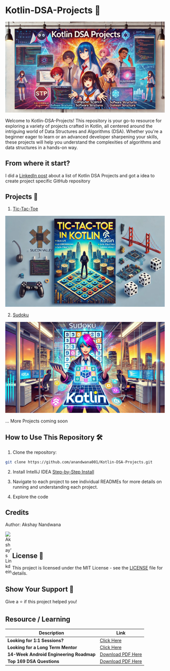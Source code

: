 # Kotlin-DSA-Projects 🚀

<p align="center">
<img src="/art/poster.webp"/>
</p>


Welcome to Kotlin-DSA-Projects! This repository is your go-to resource for exploring a variety of projects crafted in Kotlin, all centered around the intriguing world of Data Structures and Algorithms (DSA). Whether you're a beginner eager to learn or an advanced developer sharpening your skills, these projects will help you understand the complexities of algorithms and data structures in a hands-on way.

## From where it start?
I did a [LinkedIn post](https://www.linkedin.com/posts/anandwana001_kotlin-android-androiddev-activity-7210854160999632896-WvdM) about a list of Kotlin DSA Projects and got a idea to create project specific GitHub repository

## Projects 📱

1. [Tic-Tac-Toe](https://github.com/anandwana001/Kotlin-DSA-Projects/tree/main/src/ticTacToe)
<img src="/art/tictactoe.jpeg"  />

2. [Sudoku](https://github.com/anandwana001/Kotlin-DSA-Projects/tree/main/src/sudoku)
<img src="/art/sudoku.webp"  />


... More Projects coming soon


## How to Use This Repository 🛠
1. Clone the repository:
```bash
git clone https://github.com/anandwana001/Kotlin-DSA-Projects.git
```

2. Install IntelliJ IDEA [Step-by-Step Install](https://www.youtube.com/watch?v=8uX3qElf2Go&list=PL7ywuNFAyP-34f2XBjCQjH4UThtE13xh_)

3. Navigate to each project to see individual READMEs for more details on running and understanding each project.

4. Explore the code


## Credits
Author: Akshay Nandwana

<a href="https://www.linkedin.com/in/anandwana001/">
  <img align="left" alt="Akshay's Linkdein" width="22px" src="https://cdn.jsdelivr.net/npm/simple-icons@v3/icons/linkedin.svg" />
</a>
<br><br>

## License 📜
This project is licensed under the MIT License - see the [LICENSE](/LICENSE) file for details.

## Show Your Support 💖
Give a ⭐️ if this project helped you!

## Resource / Learning

| Description                       | Link                                                         |
|-----------------------------------|--------------------------------------------------------------|
| **Looking for 1:1 Sessions?**         | [Click Here](https://topmate.io/anandwana001)                |
| **Looking for a Long Term Mentor**    | [Click Here](https://www.preplaced.in/profile/akshay-nandwana) |
| **14-Week Android Engineering Roadmap** | [Download PDF Here](https://topmate.io/anandwana001/1036233) |
| **Top 169 DSA Questions**            | [Download PDF Here](https://topmate.io/anandwana001/1022452) |



  
